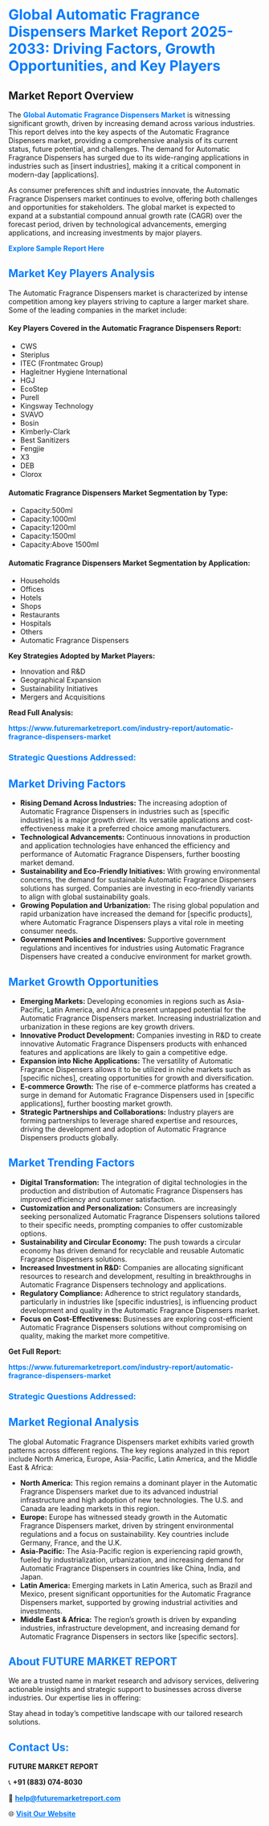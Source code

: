 <h1 style="color: #007BFF;">Global Automatic Fragrance Dispensers Market Report 2025-2033: Driving Factors, Growth Opportunities, and Key Players</h1>

<section id="overview">
<h2>Market Report Overview</h2>
<p>The <a href="https://www.futuremarketreport.com/industry-report/automatic-fragrance-dispensers-market" style="color: #007BFF; text-decoration: none;"><strong>Global Automatic Fragrance Dispensers Market</strong></a> is witnessing significant growth, driven by increasing demand across various industries. This report delves into the key aspects of the Automatic Fragrance Dispensers market, providing a comprehensive analysis of its current status, future potential, and challenges. The demand for Automatic Fragrance Dispensers has surged due to its wide-ranging applications in industries such as [insert industries], making it a critical component in modern-day [applications].</p>
<p>As consumer preferences shift and industries innovate, the Automatic Fragrance Dispensers market continues to evolve, offering both challenges and opportunities for stakeholders. The global market is expected to expand at a substantial compound annual growth rate (CAGR) over the forecast period, driven by technological advancements, emerging applications, and increasing investments by major players.</p>
</section>

<section id="overview">
<p><a href="https://www.futuremarketreport.com/request-sample/reportId=128592" style="color: #007BFF; text-decoration: none;"><strong>Explore Sample Report Here</strong></a></p>
</section>

<section id="key-players">
<h2 style="color: #007BFF;">Market Key Players Analysis</h2>
<p>The Automatic Fragrance Dispensers market is characterized by intense competition among key players striving to capture a larger market share. Some of the leading companies in the market include:</p>
<h4>Key Players Covered in the Automatic Fragrance Dispensers Report:</h4>
<ul><li>CWS</li><li>Steriplus</li><li>ITEC (Frontmatec Group)</li><li>Hagleitner Hygiene International</li><li>HGJ</li><li>EcoStep</li><li>Purell</li><li>Kingsway Technology</li><li>SVAVO</li><li>Bosin</li><li>Kimberly-Clark</li><li>Best Sanitizers</li><li>Fengjie</li><li>X3</li><li>DEB</li><li>Clorox</li></ul>
<h4>Automatic Fragrance Dispensers Market Segmentation by Type:</h4>
<ul><li>Capacity:500ml</li><li>Capacity:1000ml</li><li>Capacity:1200ml</li><li>Capacity:1500ml</li><li>Capacity:Above 1500ml</li></ul>

<h4>Automatic Fragrance Dispensers Market Segmentation by Application:</h4>
<ul><li>Households</li><li>Offices</li><li>Hotels</li><li>Shops</li><li>Restaurants</li><li>Hospitals</li><li>Others</li><li>Automatic Fragrance Dispensers</li></ul>
<p><strong>Key Strategies Adopted by Market Players:</strong></p>
<ul>
<li>Innovation and R&D</li>
<li>Geographical Expansion</li>
<li>Sustainability Initiatives</li>
<li>Mergers and Acquisitions</li>
</ul>
</section>

<section>
<p><strong>Read Full Analysis: </strong></p><a href="https://www.futuremarketreport.com/industry-report/automatic-fragrance-dispensers-market" style="color: #007BFF; text-decoration: none;"><strong>https://www.futuremarketreport.com/industry-report/automatic-fragrance-dispensers-market</strong></a>
<h3 style="color: #007BFF;">Strategic Questions Addressed:</h3>
</section>

<section id="driving-factors">
<h2 style="color: #007BFF;">Market Driving Factors</h2>
<ul>
<li><strong>Rising Demand Across Industries:</strong> The increasing adoption of Automatic Fragrance Dispensers in industries such as [specific industries] is a major growth driver. Its versatile applications and cost-effectiveness make it a preferred choice among manufacturers.</li>
<li><strong>Technological Advancements:</strong> Continuous innovations in production and application technologies have enhanced the efficiency and performance of Automatic Fragrance Dispensers, further boosting market demand.</li>
<li><strong>Sustainability and Eco-Friendly Initiatives:</strong> With growing environmental concerns, the demand for sustainable Automatic Fragrance Dispensers solutions has surged. Companies are investing in eco-friendly variants to align with global sustainability goals.</li>
<li><strong>Growing Population and Urbanization:</strong> The rising global population and rapid urbanization have increased the demand for [specific products], where Automatic Fragrance Dispensers plays a vital role in meeting consumer needs.</li>
<li><strong>Government Policies and Incentives:</strong> Supportive government regulations and incentives for industries using Automatic Fragrance Dispensers have created a conducive environment for market growth.</li>
</ul>
</section>

<section id="growth-opportunities">
<h2 style="color: #007BFF;">Market Growth Opportunities</h2>
<ul>
<li><strong>Emerging Markets:</strong> Developing economies in regions such as Asia-Pacific, Latin America, and Africa present untapped potential for the Automatic Fragrance Dispensers market. Increasing industrialization and urbanization in these regions are key growth drivers.</li>
<li><strong>Innovative Product Development:</strong> Companies investing in R&D to create innovative Automatic Fragrance Dispensers products with enhanced features and applications are likely to gain a competitive edge.</li>
<li><strong>Expansion into Niche Applications:</strong> The versatility of Automatic Fragrance Dispensers allows it to be utilized in niche markets such as [specific niches], creating opportunities for growth and diversification.</li>
<li><strong>E-commerce Growth:</strong> The rise of e-commerce platforms has created a surge in demand for Automatic Fragrance Dispensers used in [specific applications], further boosting market growth.</li>
<li><strong>Strategic Partnerships and Collaborations:</strong> Industry players are forming partnerships to leverage shared expertise and resources, driving the development and adoption of Automatic Fragrance Dispensers products globally.</li>
</ul>
</section>

<section id="trending-factors">
<h2 style="color: #007BFF;">Market Trending Factors</h2>
<ul>
<li><strong>Digital Transformation:</strong> The integration of digital technologies in the production and distribution of Automatic Fragrance Dispensers has improved efficiency and customer satisfaction.</li>
<li><strong>Customization and Personalization:</strong> Consumers are increasingly seeking personalized Automatic Fragrance Dispensers solutions tailored to their specific needs, prompting companies to offer customizable options.</li>
<li><strong>Sustainability and Circular Economy:</strong> The push towards a circular economy has driven demand for recyclable and reusable Automatic Fragrance Dispensers solutions.</li>
<li><strong>Increased Investment in R&D:</strong> Companies are allocating significant resources to research and development, resulting in breakthroughs in Automatic Fragrance Dispensers technology and applications.</li>
<li><strong>Regulatory Compliance:</strong> Adherence to strict regulatory standards, particularly in industries like [specific industries], is influencing product development and quality in the Automatic Fragrance Dispensers market.</li>
<li><strong>Focus on Cost-Effectiveness:</strong> Businesses are exploring cost-efficient Automatic Fragrance Dispensers solutions without compromising on quality, making the market more competitive.</li>
</ul>
</section>

<section>
<p><strong>Get Full Report: </strong></p><a href="https://www.futuremarketreport.com/industry-report/automatic-fragrance-dispensers-market" style="color: #007BFF; text-decoration: none;"><strong>https://www.futuremarketreport.com/industry-report/automatic-fragrance-dispensers-market</strong></a>
<h3 style="color: #007BFF;">Strategic Questions Addressed:</h3>
</section>


<section id="regional-analysis">
<h2 style="color: #007BFF;">Market Regional Analysis</h2>
<p>The global Automatic Fragrance Dispensers market exhibits varied growth patterns across different regions. The key regions analyzed in this report include North America, Europe, Asia-Pacific, Latin America, and the Middle East & Africa:</p>
<ul>
<li><strong>North America:</strong> This region remains a dominant player in the Automatic Fragrance Dispensers market due to its advanced industrial infrastructure and high adoption of new technologies. The U.S. and Canada are leading markets in this region.</li>
<li><strong>Europe:</strong> Europe has witnessed steady growth in the Automatic Fragrance Dispensers market, driven by stringent environmental regulations and a focus on sustainability. Key countries include Germany, France, and the U.K.</li>
<li><strong>Asia-Pacific:</strong> The Asia-Pacific region is experiencing rapid growth, fueled by industrialization, urbanization, and increasing demand for Automatic Fragrance Dispensers in countries like China, India, and Japan.</li>
<li><strong>Latin America:</strong> Emerging markets in Latin America, such as Brazil and Mexico, present significant opportunities for the Automatic Fragrance Dispensers market, supported by growing industrial activities and investments.</li>
<li><strong>Middle East & Africa:</strong> The region’s growth is driven by expanding industries, infrastructure development, and increasing demand for Automatic Fragrance Dispensers in sectors like [specific sectors].</li>
</ul>
</section>

<footer>
<h2 style="color: #007BFF;">About FUTURE MARKET REPORT</h2>
<p>We are a trusted name in market research and advisory services, delivering actionable insights and strategic support to businesses across diverse industries. Our expertise lies in offering:</p>

<p>Stay ahead in today’s competitive landscape with our tailored research solutions.</p>

<h2 style="color: #007BFF;">Contact Us:</h2>
<p><strong>FUTURE MARKET REPORT</strong></p>
<p>📞 <strong>+91 (883) 074-8030</strong></p>
<p>📧 <strong><a href="mailto:help@futuremarketreport.com" style="color: #007BFF;">help@futuremarketreport.com</a></strong></p>
<p>🌐 <strong><a href="https://www.futuremarketreport.com/" style="color: #007BFF;">Visit Our Website</a></strong></p>
</footer>